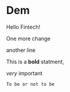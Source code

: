 # Dem

Hello Fintech!

One more change

another line

This is a **bold** statment, 

*very* important

`To be or not to be`
  
